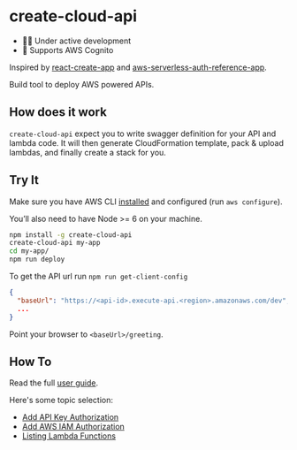 # create-cloud-api

* 👨‍💻 Under active development
* 🚀 Supports AWS Cognito

Inspired by [react-create-app](https://github.com/facebookincubator/create-react-app) and [aws-serverless-auth-reference-app](https://github.com/awslabs/aws-serverless-auth-reference-app).

Build tool to deploy AWS powered APIs.

## How does it work

`create-cloud-api` expect you to write swagger definition for your API and lambda code. It will then generate CloudFormation template, pack & upload lambdas, and finally create a stack for you.

## Try It

Make sure you have AWS CLI [installed](http://docs.aws.amazon.com/cli/latest/userguide/installing.html) and configured (run `aws configure`).

You’ll also need to have Node >= 6 on your machine.

```sh
npm install -g create-cloud-api
create-cloud-api my-app
cd my-app/
npm run deploy
```

To get the API url run `npm run get-client-config`

```json
{
  "baseUrl": "https://<api-id>.execute-api.<region>.amazonaws.com/dev",
  ...
}
```

Point your browser to `<baseUrl>/greeting`.

## How To

Read the full [user guide](https://github.com/pkorzh/create-cloud-api/blob/master/packages/cca-scripts/template/README.md).

Here's some topic selection:

- [Add API Key Authorization](https://github.com/pkorzh/create-cloud-api/blob/master/packages/cca-scripts/template/README.md#add-api-key-authorization)
- [Add AWS IAM Authorization](https://github.com/pkorzh/create-cloud-api/blob/master/packages/cca-scripts/template/README.md#add-aws-iam-authorization)
- [Listing Lambda Functions](https://github.com/pkorzh/create-cloud-api/blob/master/packages/cca-scripts/template/README.md#listing-lambda-functions)
